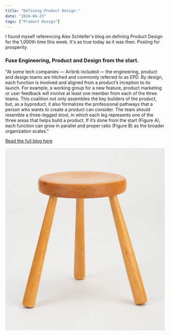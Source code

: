 ```yaml
---
title: "Defining Product Design."
date: "2024-04-23"
tags: ["Product Design"]
---
```


I found myself referencing Alex Schleifer's blog on defining Product Design for the 1,000th time this week. It's as true today as it was then. Posting for prosperity.

### Fuse Engineering, Product and Design from the start.

"At some tech companies — Airbnb included — the engineering, product and design teams are hitched and commonly referred to as EPD. By design, each function is involved and aligned from a product’s inception to its launch. For example, a working group for a new feature, product marketing or user feedback will involve at least one member from each of the three teams. This coalition not only assembles the key builders of the product, but, as a byproduct, it also formalizes the professional pathways that a person who wants to create a product can consider.
The team should resemble a three-legged stool, in which each leg represents one of the three areas that helps build a product. If it’s done from the start (Figure A), each function can grow in parallel and proper ratio (Figure B) as the broader organization scales."

[Read the full blog here](https://review.firstround.com/defining-product-design-a-dispatch-from-airbnbs-design-chief/)

![Three-legged stool](note_images/stool.jpeg)
